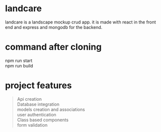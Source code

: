 # landcare
landcare is a landscape mockup crud app.
it is made with react in the front end and express and mongodb for the backend.

# command after cloning
npm run start </br>
npm run build

#  project features

   > Api creation </br>
   > Database integration </br>
   > models creation and associations  </br>
   > user authentication   </br>
   > Class based components  </br>
   > form validation  </br>
   
